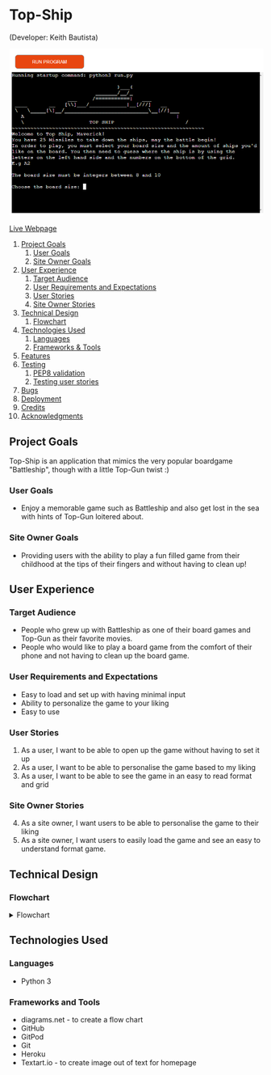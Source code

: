 # Top-Ship
(Developer: Keith Bautista)

![Start screen](docs/features/features_welcome_message.PNG)

[Live Webpage](https://top-ship.herokuapp.com/)

1. [Project Goals](#project-goals)
    1. [User Goals](#user-goals)
    2. [Site Owner Goals](#site-owner-goals)
2. [User Experience](#user-experience)
    1. [Target Audience](#target-audience)
    2. [User Requirements and Expectations](#user-requirements-and-expectations)
    3. [User Stories](#user-stories)
    4. [Site Owner Stories](#site-owner-stories)
3. [Technical Design](#technical-design)
    1. [Flowchart](#flowchart)
4. [Technologies Used](#technologies-used)
    1. [Languages](#languages)
    2. [Frameworks & Tools](#frameworks-&-tools)
5. [Features](#features)
6. [Testing](#validation)
    1. [PEP8 validation](#pep8-validation)
    2. [Testing user stories](#testing-user-stories)
8. [Bugs](#Bugs)
9. [Deployment](#deployment)
10. [Credits](#credits)
11. [Acknowledgments](#acknowledgments)

## Project Goals
Top-Ship is an application that mimics the very popular boardgame "Battleship", though with a little Top-Gun twist :)

### User Goals
- Enjoy a memorable game such as Battleship and also get lost in the sea with hints of Top-Gun loitered about.

### Site Owner Goals
- Providing users with the ability to play a fun filled game from their childhood at the tips of their fingers and without having to clean up!

## User Experience

### Target Audience
- People who grew up with Battleship as one of their board games and Top-Gun as their favorite movies.
- People who would like to play a board game from the comfort of their phone and not having to clean up the board game.

### User Requirements and Expectations
- Easy to load and set up with having minimal input
- Ability to personalize the game to your liking
- Easy to use

### User Stories
1. As a user, I want to be able to open up the game without having to set it up
2. As a user, I want to be able to personalise the game based to my liking 
3. As a user, I want to be able to see the game in an easy to read format and grid

### Site Owner Stories
4. As a site owner, I want users to be able to personalise the game to their liking
5. As a site owner, I want users to easily load the game and see an easy to understand format game.

## Technical Design

### Flowchart
<details><summary>Flowchart</summary>
<img src="docs/flowchart_top_ship.png">
</details>

## Technologies Used

### Languages
- Python 3

### Frameworks and Tools
- diagrams<span>.</span>net - to create a flow chart
- GitHub
- GitPod
- Git
- Heroku
- Textart<span>.</span>io - to create image out of text for homepage

